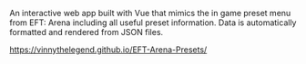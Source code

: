 An interactive web app built with Vue that mimics the in game preset menu from EFT: Arena including all useful preset information. Data is automatically formatted and rendered from JSON files.

https://vinnythelegend.github.io/EFT-Arena-Presets/
